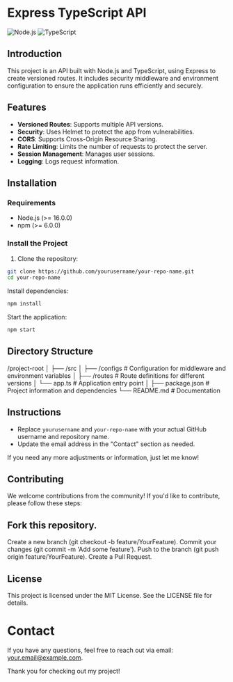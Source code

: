 # Express TypeScript API

![Node.js](https://img.shields.io/badge/Node.js-v16.0.0-green)
![TypeScript](https://img.shields.io/badge/TypeScript-v4.0.0-blue)

## Introduction

This project is an API built with Node.js and TypeScript, using Express to create versioned routes. It includes security middleware and environment configuration to ensure the application runs efficiently and securely.

## Features

- **Versioned Routes**: Supports multiple API versions.
- **Security**: Uses Helmet to protect the app from vulnerabilities.
- **CORS**: Supports Cross-Origin Resource Sharing.
- **Rate Limiting**: Limits the number of requests to protect the server.
- **Session Management**: Manages user sessions.
- **Logging**: Logs request information.

## Installation

### Requirements

- Node.js (>= 16.0.0)
- npm (>= 6.0.0)

### Install the Project

1. Clone the repository:

```bash
git clone https://github.com/yourusername/your-repo-name.git
cd your-repo-name
```

Install dependencies:

```bash
npm install
```

Start the application:

```bash
npm start
```

## Directory Structure

/project-root
│
├── /src
│ ├── /configs # Configuration for middleware and environment variables
│ ├── /routes # Route definitions for different versions
│ └── app.ts # Application entry point
│
├── package.json # Project information and dependencies
└── README.md # Documentation

## Instructions

- Replace `yourusername` and `your-repo-name` with your actual GitHub username and repository name.
- Update the email address in the "Contact" section as needed.

If you need any more adjustments or information, just let me know!

## Contributing

We welcome contributions from the community! If you'd like to contribute, please follow these steps:

## Fork this repository.

Create a new branch (git checkout -b feature/YourFeature).
Commit your changes (git commit -m 'Add some feature').
Push to the branch (git push origin feature/YourFeature).
Create a Pull Request.

## License

This project is licensed under the MIT License. See the LICENSE file for details.

# Contact

If you have any questions, feel free to reach out via email: your.email@example.com.

Thank you for checking out my project!
